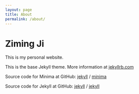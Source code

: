 ```yaml
---
layout: page
title: About
permalink: /about/
---
```


# Ziming Ji

This is my personal website. 

This is the base Jekyll theme. More information at  [jekyllrb.com](https://jekyllrb.com/)

Source code for Minima at GitHub:
[jekyll][jekyll-organization] /
[minima](https://github.com/jekyll/minima)

Source code for Jekyll at GitHub:
[jekyll][jekyll-organization] /
[jekyll](https://github.com/jekyll/jekyll)


[jekyll-organization]: https://github.com/jekyll
